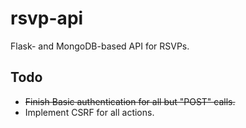 # rsvp-api
Flask- and MongoDB-based API for RSVPs.

## Todo

* ~~Finish Basic authentication for all but "POST" calls.~~
* Implement CSRF for all actions.
